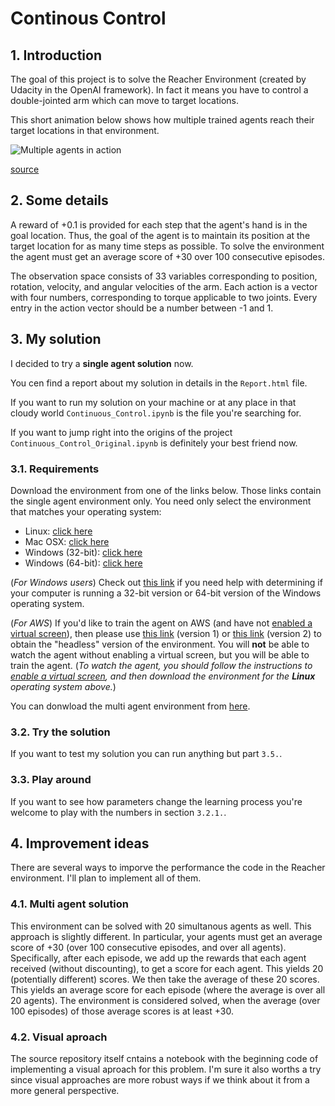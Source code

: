 # Continous Control

## 1. Introduction

The goal of this project is to solve the Reacher Environment (created by Udacity in the OpenAI framework). In fact it means you have to control a double-jointed arm which can move to target locations. 

This short animation below shows how multiple trained agents reach their target locations in that environment.

![Multiple agents in action](https://user-images.githubusercontent.com/10624937/43851024-320ba930-9aff-11e8-8493-ee547c6af349.gif)

[source](https://user-images.githubusercontent.com/10624937/43851024-320ba930-9aff-11e8-8493-ee547c6af349.gif)

## 2. Some details

A reward of +0.1 is provided for each step that the agent's hand is in the goal location. Thus, the goal of the agent is to maintain its position at the target location for as many time steps as possible. To solve the environment the agent must get an average score of +30 over 100 consecutive episodes.

The observation space consists of 33 variables corresponding to position, rotation, velocity, and angular velocities of the arm. Each action is a vector with four numbers, corresponding to torque applicable to two joints. Every entry in the action vector should be a number between -1 and 1.

## 3. My solution

I decided to try a **single agent solution** now.

You cen find a report about my solution in details in the `Report.html` file.

If you want to run my solution on your machine or at any place in that cloudy world `Continuous_Control.ipynb` is the file you're searching for.

If you want to jump right into the origins of the project `Continuous_Control_Original.ipynb` is definitely your best friend now.

### 3.1. Requirements

Download the environment from one of the links below. Those links contain the single agent environment only. You need only select the environment that matches your operating system:

  - Linux: [click here](https://s3-us-west-1.amazonaws.com/udacity-drlnd/P2/Reacher/one_agent/Reacher_Linux.zip)
  - Mac OSX: [click here](https://s3-us-west-1.amazonaws.com/udacity-drlnd/P2/Reacher/one_agent/Reacher.app.zip)
  - Windows (32-bit): [click here](https://s3-us-west-1.amazonaws.com/udacity-drlnd/P2/Reacher/one_agent/Reacher_Windows_x86.zip)
  - Windows (64-bit): [click here](https://s3-us-west-1.amazonaws.com/udacity-drlnd/P2/Reacher/one_agent/Reacher_Windows_x86_64.zip)

(_For Windows users_) Check out [this link](https://support.microsoft.com/en-us/help/827218/how-to-determine-whether-a-computer-is-running-a-32-bit-version-or-64) if you need help with determining if your computer is running a 32-bit version or 64-bit version of the Windows operating system.

(_For AWS_) If you'd like to train the agent on AWS (and have not [enabled a virtual screen](https://github.com/Unity-Technologies/ml-agents/blob/master/docs/Training-on-Amazon-Web-Service.md)), then please use [this link](https://s3-us-west-1.amazonaws.com/udacity-drlnd/P2/Reacher/one_agent/Reacher_Linux_NoVis.zip) (version 1) or [this link](https://s3-us-west-1.amazonaws.com/udacity-drlnd/P2/Reacher/Reacher_Linux_NoVis.zip) (version 2) to obtain the "headless" version of the environment.  You will **not** be able to watch the agent without enabling a virtual screen, but you will be able to train the agent.  (_To watch the agent, you should follow the instructions to [enable a virtual screen](https://github.com/Unity-Technologies/ml-agents/blob/master/docs/Training-on-Amazon-Web-Service.md), and then download the environment for the **Linux** operating system above._)

You can donwload the multi agent environment from [here](https://github.com/udacity/deep-reinforcement-learning/tree/master/p2_continuous-control).

### 3.2. Try the solution

If you want to test my solution you can run anything but part `3.5.`.

### 3.3. Play around

If you want to see how parameters change the learning process you're welcome to play with the numbers in section `3.2.1.`.

## 4. Improvement ideas

There are several ways to imporve the performance the code in the Reacher environment. I'll plan to implement all of them.

### 4.1. Multi agent solution

This environment can be solved with 20 simultanous agents as well. This approach is slightly different. In particular, your agents must get an average score of +30 (over 100 consecutive episodes, and over all agents). Specifically, after each episode, we add up the rewards that each agent received (without discounting), to get a score for each agent. This yields 20 (potentially different) scores. We then take the average of these 20 scores. This yields an average score for each episode (where the average is over all 20 agents). The environment is considered solved, when the average (over 100 episodes) of those average scores is at least +30.

### 4.2. Visual aproach

The source repository itself cntains a notebook with the beginning code of implementing a visual aproach for this problem. I'm sure it also worths a try since visual approaches are more robust ways if we think about it from a more general perspective.
